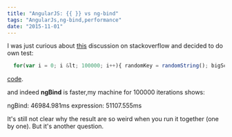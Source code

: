 ```yaml
---
title: "AngularJS: {{ }} vs ng-bind"
tags: "AngularJs,ng-bind,performance"
date: "2015-11-01"
---
```


I was just curious about [this](https://stackoverflow.com/q/16125872/274500) discussion on stackoverflow and decided to do own test:

```javascript 
  for(var i = 0; i &lt; 100000; i++){ randomKey = randomString(); bigScope1[randomKey] = randomString(); bigScope2[randomKey] = randomString(); bigNgBindTempalte += '<div class="' + randomString() + '" ng-bind="'+ randomKey + '"></div>'; bigExpressionTemplate += '<div class="' + randomString() + '">{{' + randomKey + '}}</div>'; } // console.time('ngBind'); // $compile('<div>' + bigNgBindTempalte + '</div>')(bigScope1); // console.timeEnd('ngBind'); console.time('expression'); $compile('<div>' + bigExpressionTemplate + '</div>')(bigScope2); console.timeEnd('expression');  
 ```

[code](https://plnkr.co/edit/dlL7tpHG2OzstYMxGZWS?p=preview).

and indeed **ngBind** is faster,my machine for 100000 iterations shows:

ngBind: 46984.981ms
expression: 51107.555ms

It's still not clear why the result are so weird when you run it together (one by one). But it's another question.
